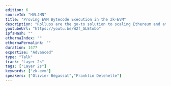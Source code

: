 ```yaml
---
edition: 6
sourceId: "HVLJMN"
title: "Proving EVM Bytecode Execution in the zk-EVM"
description: "Rollups are the go-to solution to scaling Ethereum and at the heart of the Ethereum roadmap. Programmable rollups and zk-evms have gathered a lot of attention and research interest. Provers in particular, which produce cryptographic proofs of evm execution, pose challenging problems both theoretically and practically. In this talk we will present our arithmetization and proving scheme, and demo the zk-evm under development at ConsenSys, providing an EVM bytecode compatible end to end solution."
youtubeUrl: "https://youtu.be/W2f_GLEtobo"
ipfsHash: ""
ethernaIndex: ""
ethernaPermalink: ""
duration: 1477
expertise: "Advanced"
type: "Talk"
track: "Layer 2s"
tags: ["Layer 2s"]
keywords: ["zk-evm"]
speakers: ["Olivier Bégassat","Franklin Delehelle"]
---
```

